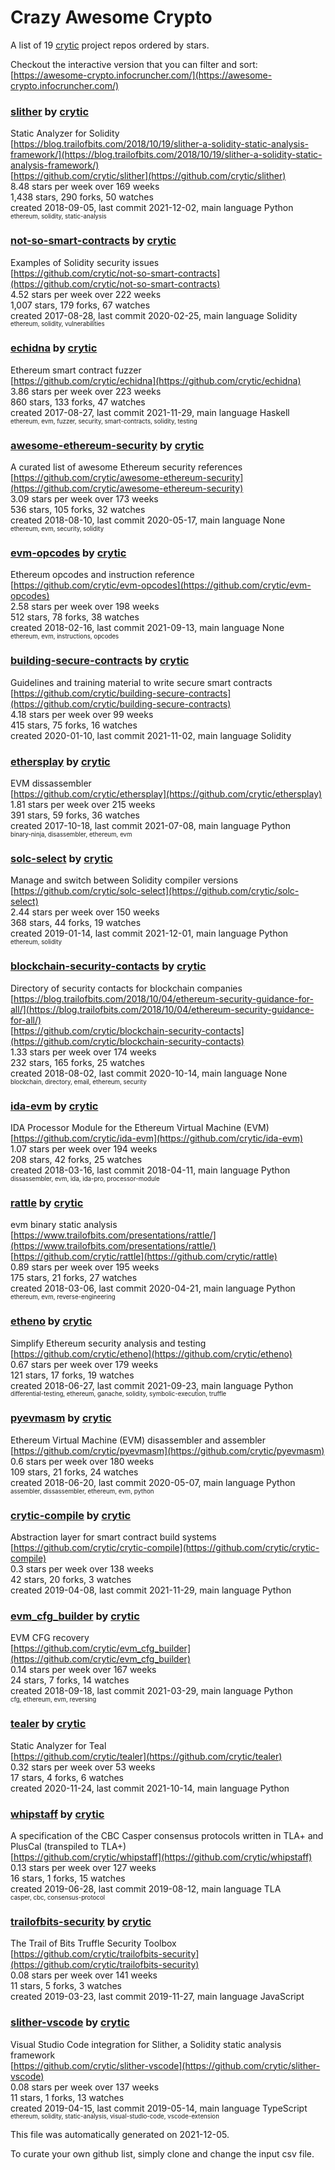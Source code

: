 # Crazy Awesome Crypto
A list of 19 [crytic](https://github.com/crytic) project repos ordered by stars.  

Checkout the interactive version that you can filter and sort: 
[https://awesome-crypto.infocruncher.com/](https://awesome-crypto.infocruncher.com/)  


### [slither](https://github.com/crytic/slither) by [crytic](https://github.com/crytic)  
Static Analyzer for Solidity  
[https://blog.trailofbits.com/2018/10/19/slither-a-solidity-static-analysis-framework/](https://blog.trailofbits.com/2018/10/19/slither-a-solidity-static-analysis-framework/)  
[https://github.com/crytic/slither](https://github.com/crytic/slither)  
8.48 stars per week over 169 weeks  
1,438 stars, 290 forks, 50 watches  
created 2018-09-05, last commit 2021-12-02, main language Python  
<sub><sup>ethereum, solidity, static-analysis</sup></sub>


### [not-so-smart-contracts](https://github.com/crytic/not-so-smart-contracts) by [crytic](https://github.com/crytic)  
Examples of Solidity security issues  
[https://github.com/crytic/not-so-smart-contracts](https://github.com/crytic/not-so-smart-contracts)  
4.52 stars per week over 222 weeks  
1,007 stars, 179 forks, 67 watches  
created 2017-08-28, last commit 2020-02-25, main language Solidity  
<sub><sup>ethereum, solidity, vulnerabilities</sup></sub>


### [echidna](https://github.com/crytic/echidna) by [crytic](https://github.com/crytic)  
Ethereum smart contract fuzzer  
[https://github.com/crytic/echidna](https://github.com/crytic/echidna)  
3.86 stars per week over 223 weeks  
860 stars, 133 forks, 47 watches  
created 2017-08-27, last commit 2021-11-29, main language Haskell  
<sub><sup>ethereum, evm, fuzzer, security, smart-contracts, solidity, testing</sup></sub>


### [awesome-ethereum-security](https://github.com/crytic/awesome-ethereum-security) by [crytic](https://github.com/crytic)  
A curated list of awesome Ethereum security references  
[https://github.com/crytic/awesome-ethereum-security](https://github.com/crytic/awesome-ethereum-security)  
3.09 stars per week over 173 weeks  
536 stars, 105 forks, 32 watches  
created 2018-08-10, last commit 2020-05-17, main language None  
<sub><sup>ethereum, evm, security, solidity</sup></sub>


### [evm-opcodes](https://github.com/crytic/evm-opcodes) by [crytic](https://github.com/crytic)  
Ethereum opcodes and instruction reference  
[https://github.com/crytic/evm-opcodes](https://github.com/crytic/evm-opcodes)  
2.58 stars per week over 198 weeks  
512 stars, 78 forks, 38 watches  
created 2018-02-16, last commit 2021-09-13, main language None  
<sub><sup>ethereum, evm, instructions, opcodes</sup></sub>


### [building-secure-contracts](https://github.com/crytic/building-secure-contracts) by [crytic](https://github.com/crytic)  
Guidelines and training material to write secure smart contracts  
[https://github.com/crytic/building-secure-contracts](https://github.com/crytic/building-secure-contracts)  
4.18 stars per week over 99 weeks  
415 stars, 75 forks, 16 watches  
created 2020-01-10, last commit 2021-11-02, main language Solidity  


### [ethersplay](https://github.com/crytic/ethersplay) by [crytic](https://github.com/crytic)  
EVM dissassembler  
[https://github.com/crytic/ethersplay](https://github.com/crytic/ethersplay)  
1.81 stars per week over 215 weeks  
391 stars, 59 forks, 36 watches  
created 2017-10-18, last commit 2021-07-08, main language Python  
<sub><sup>binary-ninja, disassembler, ethereum, evm</sup></sub>


### [solc-select](https://github.com/crytic/solc-select) by [crytic](https://github.com/crytic)  
Manage and switch between Solidity compiler versions  
[https://github.com/crytic/solc-select](https://github.com/crytic/solc-select)  
2.44 stars per week over 150 weeks  
368 stars, 44 forks, 19 watches  
created 2019-01-14, last commit 2021-12-01, main language Python  
<sub><sup>ethereum, solidity</sup></sub>


### [blockchain-security-contacts](https://github.com/crytic/blockchain-security-contacts) by [crytic](https://github.com/crytic)  
Directory of security contacts for blockchain companies  
[https://blog.trailofbits.com/2018/10/04/ethereum-security-guidance-for-all/](https://blog.trailofbits.com/2018/10/04/ethereum-security-guidance-for-all/)  
[https://github.com/crytic/blockchain-security-contacts](https://github.com/crytic/blockchain-security-contacts)  
1.33 stars per week over 174 weeks  
232 stars, 165 forks, 25 watches  
created 2018-08-02, last commit 2020-10-14, main language None  
<sub><sup>blockchain, directory, email, ethereum, security</sup></sub>


### [ida-evm](https://github.com/crytic/ida-evm) by [crytic](https://github.com/crytic)  
IDA Processor Module for the Ethereum Virtual Machine (EVM)  
[https://github.com/crytic/ida-evm](https://github.com/crytic/ida-evm)  
1.07 stars per week over 194 weeks  
208 stars, 42 forks, 25 watches  
created 2018-03-16, last commit 2018-04-11, main language Python  
<sub><sup>dissassembler, evm, ida, ida-pro, processor-module</sup></sub>


### [rattle](https://github.com/crytic/rattle) by [crytic](https://github.com/crytic)  
evm binary static analysis  
[https://www.trailofbits.com/presentations/rattle/](https://www.trailofbits.com/presentations/rattle/)  
[https://github.com/crytic/rattle](https://github.com/crytic/rattle)  
0.89 stars per week over 195 weeks  
175 stars, 21 forks, 27 watches  
created 2018-03-06, last commit 2020-04-21, main language Python  
<sub><sup>ethereum, evm, reverse-engineering</sup></sub>


### [etheno](https://github.com/crytic/etheno) by [crytic](https://github.com/crytic)  
Simplify Ethereum security analysis and testing  
[https://github.com/crytic/etheno](https://github.com/crytic/etheno)  
0.67 stars per week over 179 weeks  
121 stars, 17 forks, 19 watches  
created 2018-06-27, last commit 2021-09-23, main language Python  
<sub><sup>differential-testing, ethereum, ganache, solidity, symbolic-execution, truffle</sup></sub>


### [pyevmasm](https://github.com/crytic/pyevmasm) by [crytic](https://github.com/crytic)  
Ethereum Virtual Machine (EVM) disassembler and assembler  
[https://github.com/crytic/pyevmasm](https://github.com/crytic/pyevmasm)  
0.6 stars per week over 180 weeks  
109 stars, 21 forks, 24 watches  
created 2018-06-20, last commit 2020-05-07, main language Python  
<sub><sup>assembler, dissassembler, ethereum, evm, python</sup></sub>


### [crytic-compile](https://github.com/crytic/crytic-compile) by [crytic](https://github.com/crytic)  
Abstraction layer for smart contract build systems  
[https://github.com/crytic/crytic-compile](https://github.com/crytic/crytic-compile)  
0.3 stars per week over 138 weeks  
42 stars, 20 forks, 3 watches  
created 2019-04-08, last commit 2021-11-29, main language Python  


### [evm_cfg_builder](https://github.com/crytic/evm_cfg_builder) by [crytic](https://github.com/crytic)  
EVM CFG recovery  
[https://github.com/crytic/evm_cfg_builder](https://github.com/crytic/evm_cfg_builder)  
0.14 stars per week over 167 weeks  
24 stars, 7 forks, 14 watches  
created 2018-09-18, last commit 2021-03-29, main language Python  
<sub><sup>cfg, ethereum, evm, reversing</sup></sub>


### [tealer](https://github.com/crytic/tealer) by [crytic](https://github.com/crytic)  
Static Analyzer for Teal  
[https://github.com/crytic/tealer](https://github.com/crytic/tealer)  
0.32 stars per week over 53 weeks  
17 stars, 4 forks, 6 watches  
created 2020-11-24, last commit 2021-10-14, main language Python  


### [whipstaff](https://github.com/crytic/whipstaff) by [crytic](https://github.com/crytic)  
A specification of the CBC Casper consensus protocols written in TLA+ and PlusCal (transpiled to TLA+)  
[https://github.com/crytic/whipstaff](https://github.com/crytic/whipstaff)  
0.13 stars per week over 127 weeks  
16 stars, 1 forks, 15 watches  
created 2019-06-28, last commit 2019-08-12, main language TLA  
<sub><sup>casper, cbc, consensus-protocol</sup></sub>


### [trailofbits-security](https://github.com/crytic/trailofbits-security) by [crytic](https://github.com/crytic)  
The Trail of Bits Truffle Security Toolbox  
[https://github.com/crytic/trailofbits-security](https://github.com/crytic/trailofbits-security)  
0.08 stars per week over 141 weeks  
11 stars, 5 forks, 3 watches  
created 2019-03-23, last commit 2019-11-27, main language JavaScript  


### [slither-vscode](https://github.com/crytic/slither-vscode) by [crytic](https://github.com/crytic)  
Visual Studio Code integration for Slither, a Solidity static analysis framework  
[https://github.com/crytic/slither-vscode](https://github.com/crytic/slither-vscode)  
0.08 stars per week over 137 weeks  
11 stars, 1 forks, 13 watches  
created 2019-04-15, last commit 2019-05-14, main language TypeScript  
<sub><sup>ethereum, solidity, static-analysis, visual-studio-code, vscode-extension</sup></sub>


This file was automatically generated on 2021-12-05.  

To curate your own github list, simply clone and change the input csv file.  